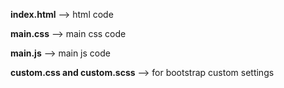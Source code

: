 **index.html** --> html code

**main.css** --> main css code

**main.js** --> main js code

**custom.css and custom.scss** --> for bootstrap custom settings
